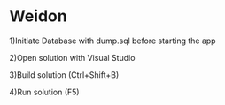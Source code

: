 # Weidon

1)Initiate Database with dump.sql before starting the app

2)Open solution with Visual Studio

3)Build solution (Ctrl+Shift+B)

4)Run solution (F5)
